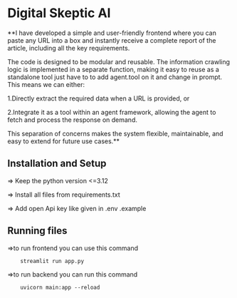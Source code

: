# **Digital Skeptic AI**

**I have developed a simple and user-friendly frontend where you can paste any URL into a box and instantly receive a complete report of the article, including all the key requirements.

The code is designed to be modular and reusable. The information crawling logic is implemented in a separate function, making it easy to reuse as a standalone tool just have to to add agent.tool on it and change in prompt. This means we can either:

1.Directly extract the required data when a URL is provided, or

2.Integrate it as a tool within an agent framework, allowing the agent to fetch and process the response on demand.

This separation of concerns makes the system flexible, maintainable, and easy to extend for future use cases.**

## **Installation and Setup**

=> Keep the python version <=3.12

=> Install all files from requirements.txt

=> Add open Api key like given in .env .example

## **Running files**

=>to run frontend you can use this command 

        streamlit run app.py

=>to run backend you can run this command
        
        uvicorn main:app --reload
